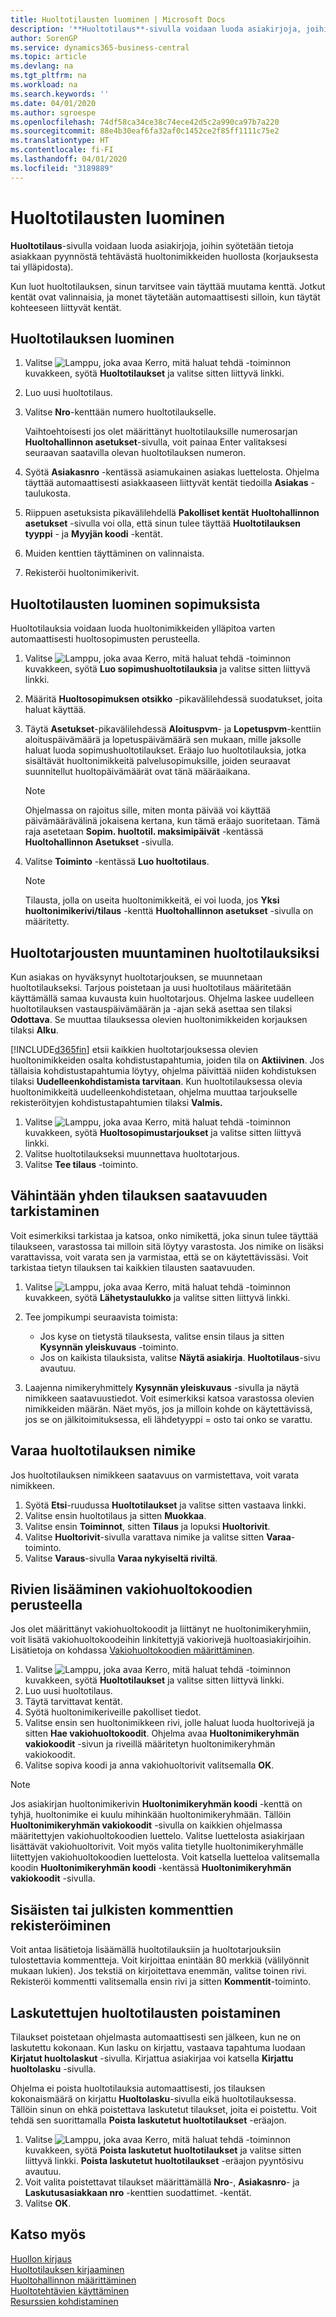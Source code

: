 ```yaml
---
title: Huoltotilausten luominen | Microsoft Docs
description: '**Huoltotilaus**-sivulla voidaan luoda asiakirjoja, joihin syötetään tietoja asiakkaan pyynnöstä tehtävästä huoltonimikkeiden huollosta (korjauksesta tai ylläpidosta).'
author: SorenGP
ms.service: dynamics365-business-central
ms.topic: article
ms.devlang: na
ms.tgt_pltfrm: na
ms.workload: na
ms.search.keywords: ''
ms.date: 04/01/2020
ms.author: sgroespe
ms.openlocfilehash: 74df58ca34ce38c74ece42d5c2a990ca97b7a220
ms.sourcegitcommit: 88e4b30eaf6fa32af0c1452ce2f85ff1111c75e2
ms.translationtype: HT
ms.contentlocale: fi-FI
ms.lasthandoff: 04/01/2020
ms.locfileid: "3189889"
---
```

# <a name="create-service-orders"></a>Huoltotilausten luominen
**Huoltotilaus**-sivulla voidaan luoda asiakirjoja, joihin syötetään tietoja asiakkaan pyynnöstä tehtävästä huoltonimikkeiden huollosta (korjauksesta tai ylläpidosta).  

Kun luot huoltotilauksen, sinun tarvitsee vain täyttää muutama kenttä. Jotkut kentät ovat valinnaisia, ja monet täytetään automaattisesti silloin, kun täytät kohteeseen liittyvät kentät.  

## <a name="to-create-a-service-order"></a>Huoltotilauksen luominen    
1. Valitse ![Lamppu, joka avaa Kerro, mitä haluat tehdä -toiminnon](media/ui-search/search_small.png "Kerro, mitä haluat tehdä") kuvakkeen, syötä **Huoltotilaukset** ja valitse sitten liittyvä linkki.  
2. Luo uusi huoltotilaus.  
3. Valitse **Nro**-kenttään numero huoltotilaukselle.  

     Vaihtoehtoisesti jos olet määrittänyt huoltotilauksille numerosarjan **Huoltohallinnon asetukset**-sivulla, voit painaa Enter valitaksesi seuraavan saatavilla olevan huoltotilauksen numeron.  

4. Syötä **Asiakasnro** -kentässä asiamukainen asiakas luettelosta. Ohjelma täyttää automaattisesti asiakkaaseen liittyvät kentät tiedoilla **Asiakas** -taulukosta.  

5. Riippuen asetuksista pikavälilehdellä **Pakolliset kentät** **Huoltohallinnon asetukset** -sivulla voi olla, että sinun tulee täyttää **Huoltotilauksen tyyppi** - ja **Myyjän koodi**  -kentät.  
6. Muiden kenttien täyttäminen on valinnaista.  
7. Rekisteröi huoltonimikerivit.  

## <a name="to-create-a-service-order-from-a-contract"></a>Huoltotilausten luominen sopimuksista  
Huoltotilauksia voidaan luoda huoltonimikkeiden ylläpitoa varten automaattisesti huoltosopimusten perusteella.  

1. Valitse ![Lamppu, joka avaa Kerro, mitä haluat tehdä -toiminnon](media/ui-search/search_small.png "Kerro, mitä haluat tehdä") kuvakkeen, syötä **Luo sopimushuoltotilauksia** ja valitse sitten liittyvä linkki.  
2. Määritä **Huoltosopimuksen otsikko** -pikavälilehdessä suodatukset, joita haluat käyttää.  
3. Täytä **Asetukset**-pikavälilehdessä **Aloituspvm**- ja **Lopetuspvm**-kenttiin aloituspäivämäärä ja lopetuspäivämäärä sen mukaan, mille jaksolle haluat luoda sopimushuoltotilaukset. Eräajo luo huoltotilauksia, jotka sisältävät huoltonimikkeitä palvelusopimuksille, joiden seuraavat suunnitellut huoltopäivämäärät ovat tänä määräaikana.  

    > [!NOTE]  
    >  Ohjelmassa on rajoitus sille, miten monta päivää voi käyttää päivämäärävälinä jokaisena kertana, kun tämä eräajo suoritetaan. Tämä raja asetetaan **Sopim. huoltotil. maksimipäivät** -kentässä **Huoltohallinnon Asetukset** -sivulla.  

4. Valitse **Toiminto** -kentässä  **Luo huoltotilaus**.  
    > [!NOTE]  
    >  Tilausta, jolla on useita huoltonimikkeitä, ei voi luoda, jos **Yksi huoltonimikerivi/tilaus** -kenttä **Huoltohallinnon asetukset** -sivulla on määritetty. 

## <a name="to-convert-a-service-quote-to-a-service-order"></a>Huoltotarjousten muuntaminen huoltotilauksiksi
Kun asiakas on hyväksynyt huoltotarjouksen, se muunnetaan huoltotilaukseksi. Tarjous poistetaan ja uusi huoltotilaus määritetään käyttämällä samaa kuvausta kuin huoltotarjous. Ohjelma laskee uudelleen huoltotilauksen vastauspäivämäärän ja -ajan sekä asettaa sen tilaksi **Odottava**. Se muuttaa tilauksessa olevien huoltonimikkeiden korjauksen tilaksi **Alku**.  

[!INCLUDE[d365fin](includes/d365fin_md.md)] etsii kaikkien huoltotarjouksessa olevien huoltonimikkeiden osalta kohdistustapahtumia, joiden tila on **Aktiivinen**. Jos tällaisia kohdistustapahtumia löytyy, ohjelma päivittää niiden kohdistuksen tilaksi **Uudelleenkohdistamista tarvitaan**. Kun huoltotilauksessa olevia huoltonimikkeitä uudelleenkohdistetaan, ohjelma muuttaa tarjoukselle rekisteröityjen kohdistustapahtumien tilaksi **Valmis.**   

1. Valitse ![Lamppu, joka avaa Kerro, mitä haluat tehdä -toiminnon](media/ui-search/search_small.png "Kerro, mitä haluat tehdä") kuvakkeen, syötä **Huoltosopimustarjoukset** ja valitse sitten liittyvä linkki.  
2. Valitse huoltotilaukseksi muunnettava huoltotarjous.  
3. Valitse **Tee tilaus** -toiminto.  

## <a name="to-check-item-availability-for-one-or-more-orders"></a>Vähintään yhden tilauksen saatavuuden tarkistaminen  
Voit esimerkiksi tarkistaa ja katsoa, onko nimikettä, joka sinun tulee täyttää tilaukseen, varastossa tai milloin sitä löytyy varastosta. Jos nimike on lisäksi varattavissa, voit varata sen ja varmistaa, että se on käytettävissäsi. Voit tarkistaa tietyn tilauksen tai kaikkien tilausten saatavuuden.  

1.  Valitse ![Lamppu, joka avaa Kerro, mitä haluat tehdä -toiminnon](media/ui-search/search_small.png "Kerro, mitä haluat tehdä") kuvakkeen, syötä **Lähetystaulukko** ja valitse sitten liittyvä linkki.  
2. Tee jompikumpi seuraavista toimista:  

    * Jos kyse on tietystä tilauksesta, valitse ensin tilaus ja sitten **Kysynnän yleiskuvaus** -toiminto.  
    * Jos on kaikista tilauksista, valitse **Näytä asiakirja**. **Huoltotilaus**-sivu avautuu.  

3. Laajenna nimikeryhmittely **Kysynnän yleiskuvaus** -sivulla ja näytä nimikkeen saatavuustiedot. Voit esimerkiksi katsoa varastossa olevien nimikkeiden määrän. Näet myös, jos ja milloin kohde on käytettävissä, jos se on jälkitoimituksessa, eli lähdetyyppi = osto tai onko se varattu.

## <a name="to-reserve-an-item-for-a-service-order"></a>Varaa huoltotilauksen nimike
Jos huoltotilauksen nimikkeen saatavuus on varmistettava, voit varata nimikkeen.

1. Syötä **Etsi**-ruudussa **Huoltotilaukset** ja valitse sitten vastaava linkki.  
2. Valitse ensin huoltotilaus ja sitten **Muokkaa**.  
3. Valitse ensin **Toiminnot**, sitten **Tilaus** ja lopuksi **Huoltorivit**.  
4. Valitse **Huoltorivit**-sivulla varattava nimike ja valitse sitten **Varaa**-toiminto.  
5. Valitse **Varaus**-sivulla **Varaa nykyiseltä riviltä**.

## <a name="to-insert-lines-based-on-standard-service-codes"></a>Rivien lisääminen vakiohuoltokoodien perusteella  
Jos olet määrittänyt vakiohuoltokoodit ja liittänyt ne huoltonimikeryhmiin, voit lisätä vakiohuoltokoodeihin linkitettyjä vakiorivejä huoltoasiakirjoihin. Lisätietoja on kohdassa [Vakiohuoltokoodien määrittäminen](service-how-setup-service-coding.md).   

1. Valitse ![Lamppu, joka avaa Kerro, mitä haluat tehdä -toiminnon](media/ui-search/search_small.png "Kerro, mitä haluat tehdä") kuvakkeen, syötä **Huoltotilaukset** ja valitse sitten liittyvä linkki.  
2. Luo uusi huoltotilaus.  
3. Täytä tarvittavat kentät.  
4. Syötä huoltonimikeriveille pakolliset tiedot.  
5. Valitse ensin sen huoltonimikkeen rivi, jolle haluat luoda huoltorivejä ja sitten **Hae vakiohuoltokoodit**. Ohjelma avaa **Huoltonimikeryhmän vakiokoodit** -sivun ja riveillä määritetyn huoltonimikeryhmän vakiokoodit.  
6. Valitse sopiva koodi ja anna vakiohuoltorivit valitsemalla **OK**.  

> [!NOTE]  
>  Jos asiakirjan huoltonimikerivin **Huoltonimikeryhmän koodi** -kenttä on tyhjä, huoltonimike ei kuulu mihinkään huoltonimikeryhmään. Tällöin **Huoltonimikeryhmän vakiokoodit** -sivulla on kaikkien ohjelmassa määritettyjen vakiohuoltokoodien luettelo. Valitse luettelosta asiakirjaan lisättävät vakiohuoltorivit. Voit myös valita tietylle huoltonimikeryhmälle liitettyjen vakiohuoltokoodien luettelosta. Voit katsella luetteloa valitsemalla koodin **Huoltonimikeryhmän koodi** -kentässä **Huoltonimikeryhmän vakiokoodit** -sivulla.  

## <a name="to-register-internal-or-public-comments"></a>Sisäisten tai julkisten kommenttien rekisteröiminen
Voit antaa lisätietoja lisäämällä huoltotilauksiin ja huoltotarjouksiin tulostettavia kommentteja. Voit kirjoittaa enintään 80 merkkiä (välilyönnit mukaan lukien). Jos tekstiä on kirjoitettava enemmän, valitse toinen rivi. Rekisteröi kommentti valitsemalla ensin rivi ja sitten **Kommentit**-toiminto.  

## <a name="to-delete-invoiced-service-orders"></a>Laskutettujen huoltotilausten poistaminen  
Tilaukset poistetaan ohjelmasta automaattisesti sen jälkeen, kun ne on laskutettu kokonaan. Kun lasku on kirjattu, vastaava tapahtuma luodaan **Kirjatut huoltolaskut** -sivulla. Kirjattua asiakirjaa voi katsella **Kirjattu huoltolasku** -sivulla.  

Ohjelma ei poista huoltotilauksia automaattisesti, jos tilauksen kokonaismäärä on kirjattu **Huoltolasku**-sivulla eikä huoltotilauksessa. Tällöin sinun on ehkä poistettava laskutetut tilaukset, joita ei poistettu. Voit tehdä sen suorittamalla **Poista laskutetut huoltotilaukset** -eräajon.  

1. Valitse ![Lamppu, joka avaa Kerro, mitä haluat tehdä -toiminnon](media/ui-search/search_small.png "Kerro, mitä haluat tehdä") kuvakkeen, syötä **Poista laskutetut huoltotilaukset** ja valitse sitten liittyvä linkki. **Poista laskutetut huoltotilaukset** -eräajon pyyntösivu avautuu.  
2. Voit valita poistettavat tilaukset määrittämällä **Nro**-, **Asiakasnro**- ja **Laskutusasiakkaan nro** -kenttien suodattimet. -kentät.  
3. Valitse **OK**.  


## <a name="see-also"></a>Katso myös  
[Huollon kirjaus](service-service-posting.md)  
[Huoltotilauksen kirjaaminen](service-how-to-post-service-orders.md)  
[Huoltohallinnon määrittäminen](service-setup-service.md)  
[Huoltotehtävien käyttäminen](service-how-to-work-on-service-tasks.md)  
[Resurssien kohdistaminen](service-how-to-allocate-resources.md)  
